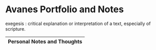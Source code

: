 # Avanes Portfolio and Notes

exegesis
: critical explanation or interpretation of a text, especially of scripture.


|Personal Notes and Thoughts| 
|---------------------------|

